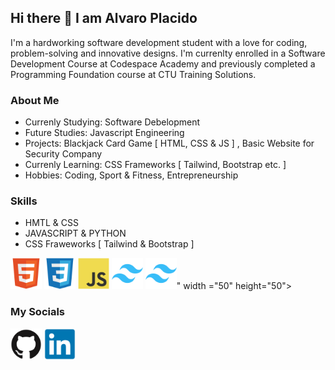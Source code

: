 ## Hi there 👋 I am Alvaro Placido

I'm a hardworking software development student with a love for coding, problem-solving and innovative designs. I'm currenlty enrolled in a Software Development Course at Codespace Academy and previously completed a Programming Foundation course at CTU Training Solutions. 

<h3> About Me </h3>
<ul>
  <li> Currenly Studying: Software Debelopment </li>
  <li> Future Studies: Javascript Engineering </li>
  <li> Projects: Blackjack Card Game [ HTML, CSS & JS ] , Basic Website for Security Company </li>
  <li> Currenly Learning: CSS Frameworks [ Tailwind, Bootstrap etc. ] </li>
  <li> Hobbies: Coding, Sport & Fitness, Entrepreneurship </li>
</ul>

<h3 >Skills </h3>
<ul>
  <li> HMTL & CSS </li>
  <li> JAVASCRIPT & PYTHON </li>
  <li> CSS Fraweworks [ Tailwind & Bootstrap ] </li>
</ul>
<div>
  <img src="https://github.com/devicons/devicon/blob/master/icons/html5/html5-original.svg" width="50" height="50">
  <img src="https://github.com/devicons/devicon/blob/master/icons/css3/css3-original.svg" width ="50" height="50">
  <img src="https://github.com/devicons/devicon/blob/master/icons/javascript/javascript-original.svg" width ="50" height="50">
  <img src="https://github.com/devicons/devicon/blob/master/icons/tailwindcss/tailwindcss-original.svg" width ="50" height="50">
  <img src="https://github.com/devicons/devicon/blob/master/icons/tailwindcss/tailwindcss-original.svg" width ="50" height="50">" width ="50" height="50">
</div>



<h3> My Socials </h3>

<img src="https://github.com/devicons/devicon/blob/master/icons/github/github-original.svg" width ="50" height="50">
<img src="https://github.com/devicons/devicon/blob/master/icons/linkedin/linkedin-original.svg" width ="50" height="50">
<!--
**AlvaroP2003/AlvaroP2003** is a ✨ _special_ ✨ repository because its `README.md` (this file) appears on your GitHub profile.

Here are some ideas to get you started:

- 🔭 I’m currently working on ...
- 🌱 I’m currently learning ...
- 👯 I’m looking to collaborate on ...
- 🤔 I’m looking for help with ...
- 💬 Ask me about ...
- 📫 How to reach me: ...
- 😄 Pronouns: ...
- ⚡ Fun fact: ...
-->
